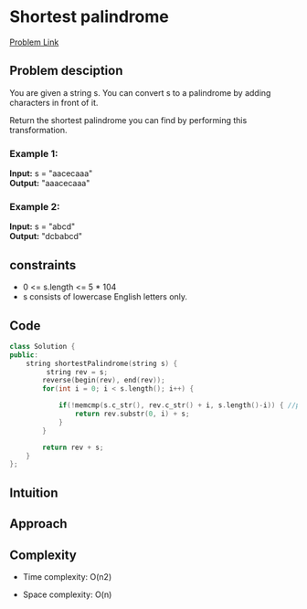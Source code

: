 # Shortest palindrome
[Problem Link](https://leetcode.com/problems/shortest-palindrome/description/?envType=daily-question&envId=2024-09-20)

## Problem desciption 
You are given a string s. You can convert s to a 
palindrome
 by adding characters in front of it.

Return the shortest palindrome you can find by performing this transformation.

 

### Example 1:

**Input:** s = "aacecaaa"<br>
**Output:** "aaacecaaa"<br>
### Example 2:

**Input:** s = "abcd"<br>
**Output:** "dcbabcd"<br>


## constraints
* 0 <= s.length <= 5 * 104
* s consists of lowercase English letters only.


## Code
```cpp
class Solution {
public:
    string shortestPalindrome(string s) {
         string rev = s;
        reverse(begin(rev), end(rev));
        for(int i = 0; i < s.length(); i++) {

            if(!memcmp(s.c_str(), rev.c_str() + i, s.length()-i)) { //prefix in s == suffix in rev
                return rev.substr(0, i) + s;
            }
        }

        return rev + s;
    }
};
```

## Intuition


## Approach


## Complexity
- Time complexity: O(n2)


- Space complexity: O(n)

